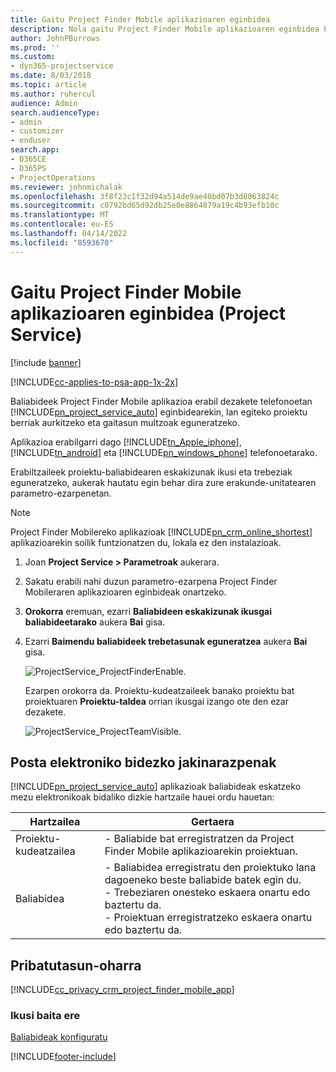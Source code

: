 ```yaml
---
title: Gaitu Project Finder Mobile aplikazioaren eginbidea
description: Nola gaitu Project Finder Mobile aplikazioaren eginbidea Project Service-rako
author: JohnPBurrows
ms.prod: ''
ms.custom:
- dyn365-projectservice
ms.date: 8/03/2018
ms.topic: article
ms.author: ruhercul
audience: Admin
search.audienceType:
- admin
- customizer
- enduser
search.app:
- D365CE
- D365PS
- ProjectOperations
ms.reviewer: johnmichalak
ms.openlocfilehash: 3f8f23c1f32d94a514de9ae40bd07b3d8063824c
ms.sourcegitcommit: c0792bd65d92db25e0e8864879a19c4b93efb10c
ms.translationtype: MT
ms.contentlocale: eu-ES
ms.lasthandoff: 04/14/2022
ms.locfileid: "8593670"
---
```

# <a name="enable-project-finder-mobile-app-features-project-service"></a>Gaitu Project Finder Mobile aplikazioaren eginbidea (Project Service)

[!include [banner](../includes/psa-now-project-operations.md)]

[!INCLUDE[cc-applies-to-psa-app-1x-2x](../includes/cc-applies-to-psa-app-1x-2x.md)]

Baliabideek Project Finder Mobile aplikazioa erabil dezakete telefonoetan [!INCLUDE[pn_project_service_auto](../includes/pn-project-service-auto.md)] eginbidearekin, lan egiteko proiektu berriak aurkitzeko eta gaitasun multzoak eguneratzeko.  
  
 Aplikazioa erabilgarri dago [!INCLUDE[tn_Apple_iphone](../includes/tn-apple-iphone.md)], [!INCLUDE[tn_android](../includes/tn-android.md)] eta [!INCLUDE[pn_windows_phone](../includes/pn-windows-phone.md)] telefonoetarako.  
    
 Erabiltzaileek proiektu-baliabidearen eskakizunak ikusi eta trebeziak eguneratzeko, aukerak hautatu egin behar dira zure erakunde-unitatearen parametro-ezarpenetan.
  
> [!NOTE]
>  Project Finder Mobilereko aplikazioak [!INCLUDE[pn_crm_online_shortest](../includes/pn-crm-online-shortest.md)] aplikazioarekin soilik funtzionatzen du, lokala ez den instalazioak.  
  
1. Joan **Project Service > Parametroak** aukerara.  
  
2. Sakatu erabili nahi duzun parametro-ezarpena Project Finder Mobileraren aplikazioaren eginbideak onartzeko.  
  
3. **Orokorra** eremuan, ezarri **Baliabideen eskakizunak ikusgai baliabideetarako** aukera **Bai** gisa.  
  
4. Ezarri **Baimendu baliabideek trebetasunak eguneratzea** aukera **Bai** gisa.  
  
   ![ProjectService_ProjectFinderEnable.](../psa/media/project-service-project-finder-enable.png "ProjectService_ProjectFinderEnable")  
  
   Ezarpen orokorra da. Proiektu-kudeatzaileek banako proiektu bat proiektuaren **Proiektu-taldea** orrian ikusgai izango ote den ezar dezakete.  
  
   ![ProjectService_ProjectTeamVisible.](../psa/media/project-service-project-team-visible.png "ProjectService_ProjectTeamVisible")  
  
## <a name="email-notifications"></a>Posta elektroniko bidezko jakinarazpenak  
 [!INCLUDE[pn_project_service_auto](../includes/pn-project-service-auto.md)] aplikazioak baliabideak eskatzeko mezu elektronikoak bidaliko dizkie hartzaile hauei ordu hauetan:  
  
|Hartzailea|Gertaera|  
|---------------|-----------|  
|Proiektu-kudeatzailea|- Baliabide bat erregistratzen da Project Finder Mobile aplikazioarekin proiektuan.|  
|Baliabidea|- Baliabidea erregistratu den proiektuko lana dagoeneko beste baliabide batek egin du.<br />- Trebeziaren onesteko eskaera onartu edo baztertu da.<br />- Proiektuan erregistratzeko eskaera onartu edo baztertu da.|  
  
## <a name="privacy-notice"></a>Pribatutasun-oharra  
 [!INCLUDE[cc_privacy_crm_project_finder_mobile_app](../includes/cc-privacy-crm-project-finder-mobile-app.md)]  
  
### <a name="see-also"></a>Ikusi baita ere  
 [Baliabideak konfiguratu](../psa/set-up-resources.md)


[!INCLUDE[footer-include](../includes/footer-banner.md)]
